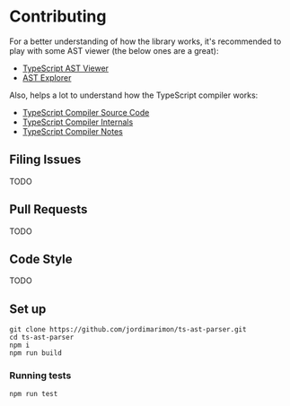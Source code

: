 # Contributing

For a better understanding of how the library works, it's recommended to play with some 
AST viewer (the below ones are a great): 

- [TypeScript AST Viewer](https://ts-ast-viewer.com)
- [AST Explorer](https://astexplorer.net/)

Also, helps a lot to understand how the TypeScript compiler works:

* [TypeScript Compiler Source Code](https://github.com/microsoft/TypeScript/tree/main/src/compiler)
* [TypeScript Compiler Internals](https://basarat.gitbook.io/typescript/overview)
* [TypeScript Compiler Notes](https://github.com/microsoft/TypeScript-Compiler-Notes)

## Filing Issues

TODO

## Pull Requests

TODO

## Code Style

TODO 

## Set up

    git clone https://github.com/jordimarimon/ts-ast-parser.git
    cd ts-ast-parser
    npm i
    npm run build

### Running tests

    npm run test
